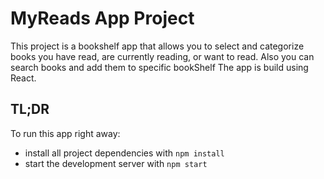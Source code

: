 # MyReads App Project

This project is a bookshelf app that allows you to select and categorize books you have read, are currently reading, or want to read. Also you can search books and add them to specific bookShelf The app is build using React.

## TL;DR

To run this app right away:

* install all project dependencies with `npm install`
* start the development server with `npm start`
